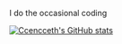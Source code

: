 I do the occasional coding


[![Ccencceth's GitHub stats](https://github-readme-stats.vercel.app/api?username=ccencceth&count_private=true&show_icons=true&theme=THEME_NAME)](https://github.com/anuraghazra/github-readme-stats)
